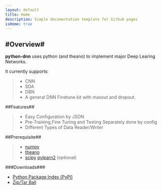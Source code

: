 ```yaml
---
layout: default
title: Home
description: Simple documentation template for Github pages
isHome: true
---
```

#Overview#
-------
**python-dnn** uses python (and theano) to implement major Deep Learing Networks.

It currently supports:

> * CNN
> * SDA
> * DBN
> * A general DNN Finetune kit with maxout and dropout.

##Features##

> * Easy Configuration by JSON
> * Pre-Training,Fine Tuning and Testing Separately done by config
> * Different Types of Data Reader/Writer

##Prerequisite##

> * [numpy](http://www.numpy.org/)
> * [theano](http://www.deeplearning.net/software/theano/)
> * [scipy](http://scipy.org/) [pylearn2](http://deeplearning.net/software/pylearn2/) (optional)


###Downloads###

* [Python Package Index (PyPI)](https://pypi.python.org/pypi/pythonDnn/1.0.1)
* [Zip/Tar Ball](https://github.com/IITM-DONLAB/python-dnn/releases/latest)
